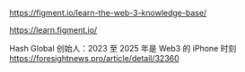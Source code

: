https://figment.io/learn-the-web-3-knowledge-base/

https://learn.figment.io/

Hash Global 创始人：2023 至 2025 年是 Web3 的 iPhone 时刻
https://foresightnews.pro/article/detail/32360